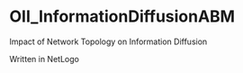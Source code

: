 # OII_InformationDiffusionABM
Impact of Network Topology on Information Diffusion

Written in NetLogo
